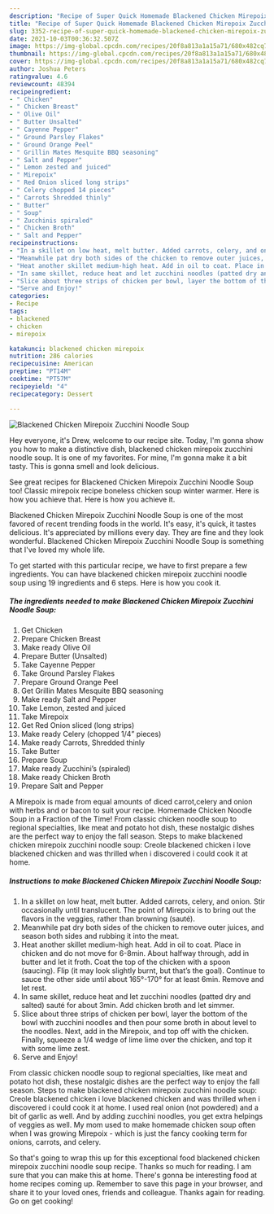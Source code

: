 ```yaml
---
description: "Recipe of Super Quick Homemade Blackened Chicken Mirepoix Zucchini Noodle Soup"
title: "Recipe of Super Quick Homemade Blackened Chicken Mirepoix Zucchini Noodle Soup"
slug: 3352-recipe-of-super-quick-homemade-blackened-chicken-mirepoix-zucchini-noodle-soup
date: 2021-10-03T00:36:32.507Z
image: https://img-global.cpcdn.com/recipes/20f8a813a1a15a71/680x482cq70/blackened-chicken-mirepoix-zucchini-noodle-soup-recipe-main-photo.jpg
thumbnail: https://img-global.cpcdn.com/recipes/20f8a813a1a15a71/680x482cq70/blackened-chicken-mirepoix-zucchini-noodle-soup-recipe-main-photo.jpg
cover: https://img-global.cpcdn.com/recipes/20f8a813a1a15a71/680x482cq70/blackened-chicken-mirepoix-zucchini-noodle-soup-recipe-main-photo.jpg
author: Joshua Peters
ratingvalue: 4.6
reviewcount: 48394
recipeingredient:
- " Chicken"
- " Chicken Breast"
- " Olive Oil"
- " Butter Unsalted"
- " Cayenne Pepper"
- " Ground Parsley Flakes"
- " Ground Orange Peel"
- " Grillin Mates Mesquite BBQ seasoning"
- " Salt and Pepper"
- " Lemon zested and juiced"
- " Mirepoix"
- " Red Onion sliced long strips"
- " Celery chopped 14 pieces"
- " Carrots Shredded thinly"
- " Butter"
- " Soup"
- " Zucchinis spiraled"
- " Chicken Broth"
- " Salt and Pepper"
recipeinstructions:
- "In a skillet on low heat, melt butter. Added carrots, celery, and onion. Stir occasionally until translucent. The point of Mirepoix is to bring out the flavors in the veggies, rather than browning (sauté)."
- "Meanwhile pat dry both sides of the chicken to remove outer juices, and season both sides and rubbing it into the meat."
- "Heat another skillet medium-high heat. Add in oil to coat. Place in chicken and do not move for 6-8min. About halfway through, add in butter and let it froth. Coat the top of the chicken with a spoon (saucing). Flip (it may look slightly burnt, but that’s the goal). Continue to sauce the other side until about 165°-170° for at least 6min. Remove and let rest."
- "In same skillet, reduce heat and let zucchini noodles (patted dry and salted) sauté for about 3min. Add chicken broth and let simmer."
- "Slice about three strips of chicken per bowl, layer the bottom of the bowl with zucchini noodles and then pour some broth in about level to the noodles. Next, add in the Mirepoix, and top off with the chicken. Finally, squeeze a 1/4 wedge of lime lime over the chicken, and top it with some lime zest."
- "Serve and Enjoy!"
categories:
- Recipe
tags:
- blackened
- chicken
- mirepoix

katakunci: blackened chicken mirepoix 
nutrition: 286 calories
recipecuisine: American
preptime: "PT14M"
cooktime: "PT57M"
recipeyield: "4"
recipecategory: Dessert

---
```



![Blackened Chicken Mirepoix Zucchini Noodle Soup](https://img-global.cpcdn.com/recipes/20f8a813a1a15a71/680x482cq70/blackened-chicken-mirepoix-zucchini-noodle-soup-recipe-main-photo.jpg)

Hey everyone, it's Drew, welcome to our recipe site. Today, I'm gonna show you how to make a distinctive dish, blackened chicken mirepoix zucchini noodle soup. It is one of my favorites. For mine, I'm gonna make it a bit tasty. This is gonna smell and look delicious.

See great recipes for Blackened Chicken Mirepoix Zucchini Noodle Soup too! Classic mirepoix recipe boneless chicken soup winter warmer. Here is how you achieve that. Here is how you achieve it.

Blackened Chicken Mirepoix Zucchini Noodle Soup is one of the most favored of recent trending foods in the world. It's easy, it's quick, it tastes delicious. It's appreciated by millions every day. They are fine and they look wonderful. Blackened Chicken Mirepoix Zucchini Noodle Soup is something that I've loved my whole life.


To get started with this particular recipe, we have to first prepare a few ingredients. You can have blackened chicken mirepoix zucchini noodle soup using 19 ingredients and 6 steps. Here is how you cook it.

<!--inarticleads1-->

##### The ingredients needed to make Blackened Chicken Mirepoix Zucchini Noodle Soup:

1. Get  Chicken
1. Prepare  Chicken Breast
1. Make ready  Olive Oil
1. Prepare  Butter (Unsalted)
1. Take  Cayenne Pepper
1. Take  Ground Parsley Flakes
1. Prepare  Ground Orange Peel
1. Get  Grillin Mates Mesquite BBQ seasoning
1. Make ready  Salt and Pepper
1. Take  Lemon, zested and juiced
1. Take  Mirepoix
1. Get  Red Onion sliced (long strips)
1. Make ready  Celery (chopped 1/4” pieces)
1. Make ready  Carrots, Shredded thinly
1. Take  Butter
1. Prepare  Soup
1. Make ready  Zucchini’s (spiraled)
1. Make ready  Chicken Broth
1. Prepare  Salt and Pepper


A Mirepoix is made from equal amounts of diced carrot,celery and onion with herbs and or bacon to suit your recipe. Homemade Chicken Noodle Soup in a Fraction of the Time! From classic chicken noodle soup to regional specialties, like meat and potato hot dish, these nostalgic dishes are the perfect way to enjoy the fall season. Steps to make blackened chicken mirepoix zucchini noodle soup: Creole blackened chicken i love blackened chicken and was thrilled when i discovered i could cook it at home. 

<!--inarticleads2-->

##### Instructions to make Blackened Chicken Mirepoix Zucchini Noodle Soup:

1. In a skillet on low heat, melt butter. Added carrots, celery, and onion. Stir occasionally until translucent. The point of Mirepoix is to bring out the flavors in the veggies, rather than browning (sauté).
1. Meanwhile pat dry both sides of the chicken to remove outer juices, and season both sides and rubbing it into the meat.
1. Heat another skillet medium-high heat. Add in oil to coat. Place in chicken and do not move for 6-8min. About halfway through, add in butter and let it froth. Coat the top of the chicken with a spoon (saucing). Flip (it may look slightly burnt, but that’s the goal). Continue to sauce the other side until about 165°-170° for at least 6min. Remove and let rest.
1. In same skillet, reduce heat and let zucchini noodles (patted dry and salted) sauté for about 3min. Add chicken broth and let simmer.
1. Slice about three strips of chicken per bowl, layer the bottom of the bowl with zucchini noodles and then pour some broth in about level to the noodles. Next, add in the Mirepoix, and top off with the chicken. Finally, squeeze a 1/4 wedge of lime lime over the chicken, and top it with some lime zest.
1. Serve and Enjoy!


From classic chicken noodle soup to regional specialties, like meat and potato hot dish, these nostalgic dishes are the perfect way to enjoy the fall season. Steps to make blackened chicken mirepoix zucchini noodle soup: Creole blackened chicken i love blackened chicken and was thrilled when i discovered i could cook it at home. I used real onion (not powdered) and a bit of garlic as well. And by adding zucchini noodles, you get extra helpings of veggies as well. My mom used to make homemade chicken soup often when I was growing Mirepoix - which is just the fancy cooking term for onions, carrots, and celery. 

So that's going to wrap this up for this exceptional food blackened chicken mirepoix zucchini noodle soup recipe. Thanks so much for reading. I am sure that you can make this at home. There's gonna be interesting food at home recipes coming up. Remember to save this page in your browser, and share it to your loved ones, friends and colleague. Thanks again for reading. Go on get cooking!
